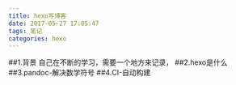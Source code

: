 ```yaml
---
title: hexo写博客
date: 2017-05-27 17:05:47
tags: 笔记
categories: hexo
---
```

##1.背景
自己在不断的学习，需要一个地方来记录，
##2.hexo是什么
##3.pandoc-解决数学符号
##4.CI-自动构建